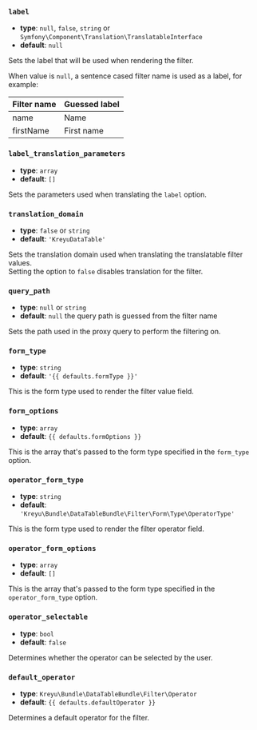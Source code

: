 <script setup>
const props = defineProps({
    defaults: {
        type: Object,
        default: {
            formType: 'Symfony\\Component\\Form\\Extension\\Core\\Type\\TextType',
            formOptions: '[]',
            defaultOperator: 'Kreyu\\Bundle\\DataTableBundle\\Filter\\Operator::Equals'
        }
    },
})
</script>

### `label`

- **type**: `null`, `false`, `string` or `Symfony\Component\Translation\TranslatableInterface`
- **default**: `null`

Sets the label that will be used when rendering the filter.

When value is `null`, a sentence cased filter name is used as a label, for example:

| Filter name | Guessed label |
|-------------|---------------|
| name        | Name          |
| firstName   | First name    |

### `label_translation_parameters`

- **type**: `array`
- **default**: `[]`

Sets the parameters used when translating the `label` option.

### `translation_domain`

- **type**: `false` or `string`
- **default**: `'KreyuDataTable'`

Sets the translation domain used when translating the translatable filter values.  
Setting the option to `false` disables translation for the filter.

### `query_path`

- **type**: `null` or `string`
- **default**: `null` the query path is guessed from the filter name

Sets the path used in the proxy query to perform the filtering on.

### `form_type`

- **type**: `string`
- **default**: `'{{ defaults.formType }}'`

This is the form type used to render the filter value field.

### `form_options`

- **type**: `array`
- **default**: `{{ defaults.formOptions }}`

This is the array that's passed to the form type specified in the `form_type` option.

### `operator_form_type`

- **type**: `string`
- **default**: `'Kreyu\Bundle\DataTableBundle\Filter\Form\Type\OperatorType'`

This is the form type used to render the filter operator field.

### `operator_form_options`

- **type**: `array`
- **default**: `[]`

This is the array that's passed to the form type specified in the `operator_form_type` option.

### `operator_selectable`

- **type**: `bool`
- **default**: `false`

Determines whether the operator can be selected by the user.

### `default_operator`

- **type**: `Kreyu\Bundle\DataTableBundle\Filter\Operator`
- **default**: `{{ defaults.defaultOperator }}`

Determines a default operator for the filter.
